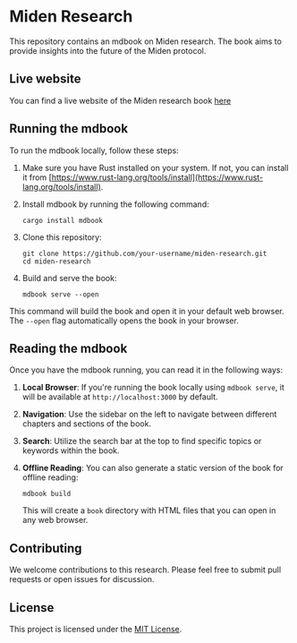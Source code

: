 # Miden Research

This repository contains an mdbook on Miden research. The book aims to provide insights into the future of the Miden protocol.

## Live website

You can find a live website of the Miden research book [here](https://phklive.github.io/miden-research/)

## Running the mdbook

To run the mdbook locally, follow these steps:

1. Make sure you have Rust installed on your system. If not, you can install it from [https://www.rust-lang.org/tools/install](https://www.rust-lang.org/tools/install).

2. Install mdbook by running the following command:

   ```
   cargo install mdbook
   ```

3. Clone this repository:

   ```
   git clone https://github.com/your-username/miden-research.git
   cd miden-research
   ```

4. Build and serve the book:
   ```
   mdbook serve --open
   ```

This command will build the book and open it in your default web browser. The `--open` flag automatically opens the book in your browser.

## Reading the mdbook

Once you have the mdbook running, you can read it in the following ways:

1. **Local Browser**: If you're running the book locally using `mdbook serve`, it will be available at `http://localhost:3000` by default.

2. **Navigation**: Use the sidebar on the left to navigate between different chapters and sections of the book.

3. **Search**: Utilize the search bar at the top to find specific topics or keywords within the book.

4. **Offline Reading**: You can also generate a static version of the book for offline reading:
   ```
   mdbook build
   ```
   This will create a `book` directory with HTML files that you can open in any web browser.

## Contributing

We welcome contributions to this research. Please feel free to submit pull requests or open issues for discussion.

## License

This project is licensed under the [MIT License](LICENSE).
